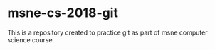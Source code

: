 # msne-cs-2018-git
This is a repository created to practice git as part of msne computer science course.
